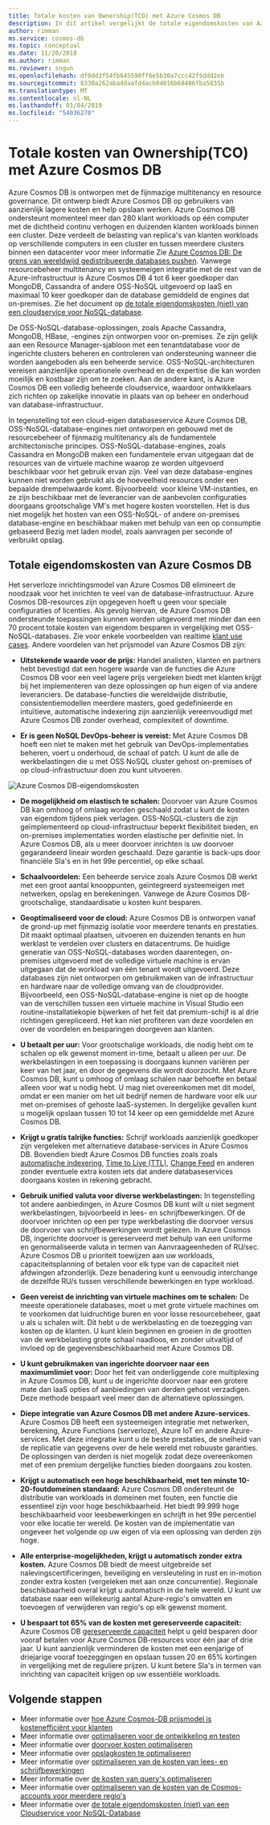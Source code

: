 ```yaml
---
title: Totale kosten van Ownership(TCO) met Azure Cosmos DB
description: In dit artikel vergelijkt de totale eigendomskosten van Azure Cosmos DB met IaaS- en on-premises databases
author: rimman
ms.service: cosmos-db
ms.topic: conceptual
ms.date: 11/20/2018
ms.author: rimman
ms.reviewer: sngun
ms.openlocfilehash: df0dd3f54fb645590ff6e5b30a7ccc42f5ddd2eb
ms.sourcegitcommit: 8330a262abaddaafd4acb04016b68486fba5835b
ms.translationtype: MT
ms.contentlocale: nl-NL
ms.lasthandoff: 01/04/2019
ms.locfileid: "54036270"
---
```

# <a name="total-cost-of-ownershiptco-with-azure-cosmos-db"></a>Totale kosten van Ownership(TCO) met Azure Cosmos DB

Azure Cosmos DB is ontworpen met de fijnmazige multitenancy en resource governance. Dit ontwerp biedt Azure Cosmos DB op gebruikers van aanzienlijk lagere kosten en help opslaan werken. Azure Cosmos DB ondersteunt momenteel meer dan 280 klant workloads op één computer met de dichtheid continu verhogen en duizenden klanten workloads binnen een cluster. Deze verdeelt de belasting van replica's van klanten workloads op verschillende computers in een cluster en tussen meerdere clusters binnen een datacenter voor meer informatie Zie [Azure Cosmos DB: De grens van wereldwijd gedistribueerde databases pushen](https://azure.microsoft.com/blog/azure-cosmos-db-pushing-the-frontier-of-globally-distributed-databases/). Vanwege resourcebeheer multitenancy en systeemeigen integratie met de rest van de Azure-infrastructuur is Azure Cosmos DB 4 tot 6 keer goedkoper dan MongoDB, Cassandra of andere OSS-NoSQL uitgevoerd op IaaS en maximaal 10 keer goedkoper dan de database gemiddeld de engines dat on-premises. Zie het document op [de totale eigendomskosten (niet) van een cloudservice voor NoSQL-database](https://documentdbportalstorage.blob.core.windows.net/papers/11.15.2017/NoSQL%20TCO%20paper.pdf).

De OSS-NoSQL-database-oplossingen, zoals Apache Cassandra, MongoDB, HBase, -engines zijn ontworpen voor on-premises. Ze zijn gelijk aan een Resource Manager-sjabloon met een tenantdatabase voor de ingerichte clusters beheren en controleren van ondersteuning wanneer die worden aangeboden als een beheerde service. OSS-NoSQL-architecturen vereisen aanzienlijke operationele overhead en de expertise die kan worden moeilijk en kostbaar zijn om te zoeken. Aan de andere kant, is Azure Cosmos DB een volledig beheerde cloudservice, waardoor ontwikkelaars zich richten op zakelijke innovatie in plaats van op beheer en onderhoud van database-infrastructuur. 

In tegenstelling tot een cloud-eigen databaseservice Azure Cosmos DB, OSS-NoSQL-database-engines niet ontworpen en gebouwd met de resourcebeheer of fijnmazig multitenancy als de fundamentele architectonische principes. OSS-NoSQL-database-engines, zoals Cassandra en MongoDB maken een fundamentele ervan uitgegaan dat de resources van de virtuele machine waarop ze worden uitgevoerd beschikbaar voor het gebruik ervan zijn. Veel van deze database-engines kunnen niet worden gebruikt als de hoeveelheid resources onder een bepaalde drempelwaarde komt. Bijvoorbeeld: voor kleine VM-instanties, en ze zijn beschikbaar met de leverancier van de aanbevolen configuraties doorgaans grootschalige VM's met hogere kosten voorstellen. Het is dus niet mogelijk het hosten van een OSS-NoSQL- of andere on-premises database-engine en beschikbaar maken met behulp van een op consumptie gebaseerd Bezig met laden model, zoals aanvragen per seconde of verbruikt opslag.

## <a name="total-cost-of-ownership-of-azure-cosmos-db"></a>Totale eigendomskosten van Azure Cosmos DB 

Het serverloze inrichtingsmodel van Azure Cosmos DB elimineert de noodzaak voor het inrichten te veel van de database-infrastructuur. Azure Cosmos DB-resources zijn opgegeven hoeft u geen voor speciale configuraties of licenties. Als gevolg hiervan, de Azure Cosmos DB ondersteunde toepassingen kunnen worden uitgevoerd met minder dan een 70 procent totale kosten van eigendom besparen in vergelijking met OSS-NoSQL-databases. Zie voor enkele voorbeelden van realtime [klant use cases](https://customers.microsoft.com/en-us/search?sq=Cosmos%20DB&ff=&p=0&so=story_publish_date%20desc). Andere voordelen van het prijsmodel van Azure Cosmos DB zijn:

* **Uitstekende waarde voor de prijs:** Handel analisten, klanten en partners hebt bevestigd dat een hogere waarde van de functies die Azure Cosmos DB voor een veel lagere prijs vergeleken biedt met klanten krijgt bij het implementeren van deze oplossingen op hun eigen of via andere leveranciers. De database-functies die wereldwijde distributie, consistentiemodellen meerdere masters, goed gedefinieerde en intuïtieve, automatische indexering zijn aanzienlijk vereenvoudigd met Azure Cosmos DB zonder overhead, complexiteit of downtime.

* **Er is geen NoSQL DevOps-beheer is vereist:** Met Azure Cosmos DB hoeft een niet te maken met het gebruik van DevOps-implementaties beheren, voert u onderhoud, de schaal of patch. U kunt de alle de werkbelastingen die u met OSS NoSQL cluster gehost on-premises of op cloud-infrastructuur doen zou kunt uitvoeren.

![Azure Cosmos DB-eigendomskosten](./media/total-cost-ownership/tco.png)

* **De mogelijkheid om elastisch te schalen:** Doorvoer van Azure Cosmos DB kan omhoog of omlaag worden geschaald zodat u kunt de kosten van eigendom tijdens piek verlagen. OSS-NoSQL-clusters die zijn geïmplementeerd op cloud-infrastructuur beperkt flexibiliteit bieden, en on-premises implementaties worden elastische per definitie niet. In Azure Cosmos DB, als u meer doorvoer inrichten is uw doorvoer gegarandeerd lineair worden geschaald. Deze garantie is back-ups door financiële Sla's en in het 99e percentiel, op elke schaal.

* **Schaalvoordelen:** Een beheerde service zoals Azure Cosmos DB werkt met een groot aantal knooppunten, geïntegreerd systeemeigen met netwerken, opslag en berekeningen. Vanwege de Azure Cosmos DB-grootschalige, standaardisatie u kosten kunt besparen.

* **Geoptimaliseerd voor de cloud:** Azure Cosmos DB is ontworpen vanaf de grond-up met fijnmazig isolatie voor meerdere tenants en prestaties. Dit maakt optimaal plaatsen, uitvoeren en duizenden tenants en hun werklast te verdelen over clusters en datacentrums. De huidige generatie van OSS-NoSQL-databases worden daarentegen, on-premises uitgevoerd met de volledige virtuele machine is ervan uitgegaan dat de workload van één tenant wordt uitgevoerd. Deze databases zijn niet ontworpen om gebruikmaken van de infrastructuur en hardware naar de volledige omvang van de cloudprovider. Bijvoorbeeld, een OSS-NoSQL-database-engine is niet op de hoogte van de verschillen tussen een virtuele machine in Visual Studio een routine-installatiekopie bijwerken of het feit dat premium-schijf is al drie richtingen gerepliceerd. Het kan niet profiteren van deze voordelen en over de voordelen en besparingen doorgeven aan klanten.

* **U betaalt per uur:** Voor grootschalige workloads, die nodig hebt om te schalen op elk gewenst moment in-time, betaalt u alleen per uur. De werkbelastingen in een toepassing is doorgaans kunnen variëren per keer van het jaar, en door de gegevens die wordt doorzocht. Met Azure Cosmos DB, kunt u omhoog of omlaag schalen naar behoefte en betaal alleen voor wat u nodig hebt. U mag niet overeenkomen met dit model, omdat er een manier om het uit bedrijf nemen de hardware voor elk uur met on-premises of gehoste IaaS-systemen. In dergelijke gevallen kunt u mogelijk opslaan tussen 10 tot 14 keer op een gemiddelde met Azure Cosmos DB.

* **Krijgt u gratis talrijke functies:** Schrijf workloads aanzienlijk goedkoper zijn vergeleken met alternatieve database-services in Azure Cosmos DB. Bovendien biedt Azure Cosmos DB functies zoals zoals [automatische indexering](indexing-policies.md), [Time to Live (TTL)](time-to-live.md), [Change Feed](change-feed.md) en anderen zonder eventuele extra kosten iets dat andere databaseservices doorgaans kosten in rekening gebracht.

* **Gebruik unified valuta voor diverse werkbelastingen:** In tegenstelling tot andere aanbiedingen, in Azure Cosmos DB kunt wilt u niet segment werkbelastingen, bijvoorbeeld in lees- en schrijfbewerkingen. Of de doorvoer inrichten op een per type werkbelasting die doorvoer versus de doorvoer van schrijfbewerkingen wordt gelezen. In Azure Cosmos DB, ingerichte doorvoer is gereserveerd met behulp van een uniforme en genormaliseerde valuta in termen van Aanvraageenheden of RU/sec. Azure Cosmos DB u prioriteit toewijzen aan uw workloads, capaciteitsplanning of betalen voor elk type van de capaciteit niet afdwingen afzonderlijk. Deze benadering kunt u eenvoudig interchange de dezelfde RU/s tussen verschillende bewerkingen en type workload.

* **Geen vereist de inrichting van virtuele machines om te schalen:** De meeste operationele databases, moet u met grote virtuele machines om te voorkomen dat luidruchtige buren en voor losse resourcebeheer, gaat u als u schalen wilt. Dit hebt u de werkbelasting en de toezegging van kosten op de klanten. U kunt klein beginnen en groeien in de grootten van de werkbelasting grote schaal naadloos, en zonder uitvaltijd of invloed op de gegevensbeschikbaarheid met Azure Cosmos DB.

* **U kunt gebruikmaken van ingerichte doorvoer naar een maximumlimiet voor:** Door het feit van onderliggende core multiplexing in Azure Cosmos DB, kunt u de ingerichte doorvoer naar een grotere mate dan IaaS opties of aanbiedingen van derden gehost verzadigen. Deze methode bespaart veel meer dan de alternatieve oplossingen.

* **Diepe integratie van Azure Cosmos DB met andere Azure-services.** Azure Cosmos DB heeft een systeemeigen integratie met netwerken, berekening, Azure Functions (serverloze), Azure IoT en andere Azure-services. Met deze integratie kunt u de beste prestaties, de snelheid van de replicatie van gegevens over de hele wereld met robuuste garanties. De oplossingen van derden is niet mogelijk zodat deze overeenkomen met of een premium dergelijke functies bieden doorgaans zou kosten.

* **Krijgt u automatisch een hoge beschikbaarheid, met ten minste 10-20-foutdomeinen standaard:** Azure Cosmos DB ondersteunt de distributie van workloads in domeinen met fouten, een functie die essentieel zijn voor hoge beschikbaarheid. Het biedt 99.999 hoge beschikbaarheid voor leesbewerkingen en schrijft in het 99e percentiel voor elke locatie ter wereld. De kosten van de implementatie van ongeveer het volgende op uw eigen of via een oplossing van derden zijn hoge.

* **Alle enterprise-mogelijkheden, krijgt u automatisch zonder extra kosten.** Azure Cosmos DB biedt de meest uitgebreide set nalevingscertificeringen, beveiliging en versleuteling in rust en in-motion zonder extra kosten (vergeleken met aan onze concurrentie). Regionale beschikbaarheid overal krijgt u automatisch in de hele wereld. U kunt uw database naar een willekeurig aantal Azure-regio's omvatten en toevoegen of verwijderen van regio's op elk gewenst moment.

* **U bespaart tot 65% van de kosten met gereserveerde capaciteit:** Azure Cosmos DB [gereserveerde capaciteit](cosmos-db-reserved-capacity.md) helpt u geld besparen door vooraf betalen voor Azure Cosmos DB-resources voor één jaar of drie jaar. U kunt aanzienlijk verminderen de kosten met een eenjarige of driejarige vooraf toezeggingen en opslaan tussen 20 en 65% kortingen in vergelijking met de reguliere prijzen. U kunt betere Sla's in termen van inrichting van capaciteit krijgen op uw essentiële workloads.

## <a name="next-steps"></a>Volgende stappen

* Meer informatie over [hoe Azure Cosmos-DB prijsmodel is kostenefficiënt voor klanten](total-cost-ownership.md)
* Meer informatie over [optimaliseren voor de ontwikkeling en testen](optimize-dev-test.md)
* Meer informatie over [doorvoer kosten optimaliseren](optimize-cost-throughput.md)
* Meer informatie over [opslagkosten te optimaliseren](optimize-cost-storage.md)
* Meer informatie over [optimaliseren van de kosten van lees- en schrijfbewerkingen](optimize-cost-reads-writes.md)
* Meer informatie over [de kosten van query's optimaliseren](optimize-cost-queries.md)
* Meer informatie over [optimaliseren van de kosten van de Cosmos-accounts voor meerdere regio's](optimize-cost-regions.md)
* Meer informatie over [de totale eigendomskosten (niet) van een Cloudservice voor NoSQL-Database](https://documentdbportalstorage.blob.core.windows.net/papers/11.15.2017/NoSQL%20TCO%20paper.pdf)
